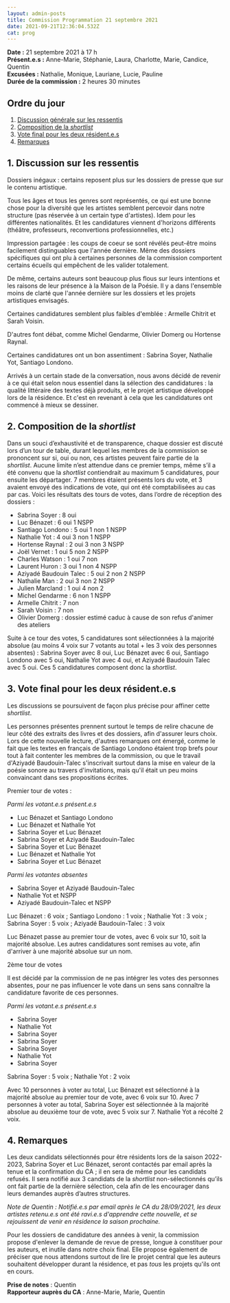 ```yaml
---
layout: admin-posts
title: Commission Programmation 21 septembre 2021
date: 2021-09-21T12:36:04.532Z
cat: prog
---
```

**Date :** 21 septembre 2021 à 17 h   
**Présent.e.s :** Anne-Marie, Stéphanie, Laura, Charlotte, Marie, Candice, Quentin   
**Excusées :** Nathalie, Monique, Lauriane, Lucie, Pauline   
**Durée de la commission :** 2 heures 30 minutes

## Ordre du jour

1. [Discussion générale sur les ressentis](#un)
2. [Composition de la _shortlist_](#deux)
3. [Vote final pour les deux résident.e.s](#trois)
4. [Remarques](#quatre)

## <a href="#discussion"></a> 1\. Discussion sur les ressentis

Dossiers inégaux : certains reposent plus sur les dossiers de presse que sur le contenu artistique.

Tous les âges et tous les genres sont représentés, ce qui est une bonne chose pour la diversité que les artistes semblent percevoir dans notre structure (pas réservée à un certain type d'artistes). Idem pour les différentes nationalités. Et les candidatures viennent d'horizons différents (théâtre, professeurs, reconvertions professionnelles, etc.)

Impression partagée : les coups de coeur se sont révélés peut-être moins facilement distinguables que l'année dernière. Même des dossiers spécifiques qui ont plu à certaines personnes de la commission comportent certains écueils qui empêchent de les valider totalement.

De même, certains auteurs sont beaucoup plus flous sur leurs intentions et les raisons de leur présence à la Maison de la Poésie. Il y a dans l'ensemble moins de clarté que l'année dernière sur les dossiers et les projets artistiques envisagés.

Certaines candidatures semblent plus faibles d'emblée : Armelle Chitrit et Sarah Voisin.

D'autres font débat, comme Michel Gendarme, Olivier Domerg ou Hortense Raynal.

Certaines candidatures ont un bon assentiment : Sabrina Soyer, Nathalie Yot, Santiago Londono.

Arrivés à un certain stade de la conversation, nous avons décidé de revenir à ce qui était selon nous essentiel dans la sélection des candidatures : la qualité littéraire des textes déjà produits, et le projet artistique développé lors de la résidence. Et c'est en revenant à cela que les candidatures ont commencé à mieux se dessiner.  

## <a href="#shortlist"></a> 2\. Composition de la _shortlist_

Dans un souci d’exhaustivité et de transparence, chaque dossier est discuté lors d’un tour de table, durant lequel les membres de la commission se prononcent sur si, oui ou non, ces artistes peuvent faire partie de la _shortlist_. Aucune limite n’est attendue dans ce premier temps, même s’il a été convenu que la _shortlist_ contiendrait au maximum 5 candidatures, pour ensuite les départager. 7 membres étaient présents lors du vote, et 3 avaient envoyé des indications de vote, qui ont été comptabilisées au cas par cas. Voici les résultats des tours de votes, dans l’ordre de réception des dossiers :

* Sabrina Soyer : 8 oui
* Luc Bénazet : 6 oui 1 NSPP
* Santiago Londono : 5 oui 1 non 1 NSPP
* Nathalie Yot : 4 oui 3 non 1 NSPP
* Hortense Raynal : 2 oui 3 non 3 NSPP
* Joël Vernet : 1 oui 5 non 2 NSPP
* Charles Watson : 1 oui 7 non
* Laurent Huron : 3 oui 1 non 4 NSPP
* Aziyadé Baudouin Talec : 5 oui 2 non 2 NSPP
* Nathalie Man : 2 oui 3 non 2 NSPP
* Julien Marcland : 1 oui 4 non 2
* Michel Gendarme : 6 non 1 NSPP
* Armelle Chitrit : 7 non
* Sarah Voisin : 7 non
* Olivier Domerg : dossier estimé caduc à cause de son refus d'animer des ateliers

Suite à ce tour des votes, 5 candidatures sont sélectionnées à la majorité absolue (au moins 4 voix sur 7 votants au total + les 3 voix des personnes absentes) : Sabrina Soyer avec 8 oui, Luc Bénazet avec 6 oui, Santiago Londono avec 5 oui, Nathalie Yot avec 4 oui, et Aziyadé Baudouin Talec avec 5 oui. Ces 5 candidatures composent donc la _shortlist_.

## <a href="#final"></a> 3\. Vote final pour les deux résident.e.s

Les discussions se poursuivent de façon plus précise pour affiner cette _shortlist_.

Les personnes présentes prennent surtout le temps de relire chacune de leur côté des extraits des livres et des dossiers, afin d'assurer leurs choix. Lors de cette nouvelle lecture, d'autres remarques ont émergé, comme le fait que les textes en français de Santiago Londono étaient trop brefs pour tout à fait contenter les membres de la commission, ou que le travail d'Aziyadé Baudouin-Talec s'inscrivait surtout dans la mise en valeur de la poésie sonore au travers d'invitations, mais qu'il était un peu moins convaincant dans ses propositions écrites.

Premier tour de votes :

_Parmi les votant.e.s présent.e.s_

* Luc Bénazet et Santiago Londono
* Luc Bénazet et Nathalie Yot
* Sabrina Soyer et Luc Bénazet
* Sabrina Soyer et Aziyadé Baudouin-Talec
* Sabrina Soyer et Luc Bénazet
* Luc Bénazet et Nathalie Yot
* Sabrina Soyer et Luc Bénazet

_Parmi les votantes absentes_

* Sabrina Soyer et Aziyadé Baudouin-Talec
* Nathalie Yot et NSPP
* Aziyadé Baudouin-Talec et NSPP

Luc Bénazet : 6 voix ; Santiago Londono : 1 voix ; Nathalie Yot : 3 voix ; Sabrina Soyer : 5 voix ; Aziyadé Baudouin-Talec : 3 voix

Luc Bénazet passe au premier tour de votes, avec 6 voix sur 10, soit la majorité absolue. Les autres candidatures sont remises au vote, afin d'arriver à une majorité absolue sur un nom.

2ème tour de votes

Il est décidé par la commission de ne pas intégrer les votes des personnes absentes, pour ne pas influencer le vote dans un sens sans connaître la candidature favorite de ces personnes.

_Parmi les votant.e.s présent.e.s_

* Sabrina Soyer
* Nathalie Yot
* Sabrina Soyer
* Sabrina Soyer
* Sabrina Soyer
* Nathalie Yot
* Sabrina Soyer

Sabrina Soyer : 5 voix ; Nathalie Yot : 2 voix

Avec 10 personnes à voter au total, Luc Bénazet est sélectionné à la majorité absolue au premier tour de vote, avec 6 voix sur 10. Avec 7 personnes à voter au total, Sabrina Soyer est sélectionnée à la majorité absolue au deuxième tour de vote, avec 5 voix sur 7. Nathalie Yot a récolté 2 voix.

## <a href="#remarques"></a> 4\. Remarques

Les deux candidats sélectionnés pour être résidents lors de la saison 2022-2023, Sabrina Soyer et Luc Bénazet, seront contactés par email après la tenue et la confirmation du CA ; il en sera de même pour les candidats refusés. Il sera notifié aux 3 candidats de la _shortlist_ non-sélectionnés qu’ils ont fait partie de la dernière sélection, cela afin de les encourager dans leurs demandes auprès d’autres structures.

*Note de Quentin : Notifié.e.s par email après le CA du 28/09/2021, les deux artistes retenu.e.s ont été ravi.e.s d'apprendre cette nouvelle, et se rejouissent de venir en résidence la saison prochaine.*

Pour les dossiers de candidature des années à venir, la commission propose d'enlever la demande de revue de presse, longue à constituer pour les auteurs, et inutile dans notre choix final. Elle propose également de préciser que nous attendons surtout de lire le projet central que les auteurs souhaitent développer durant la résidence, et pas *tous* les projets qu'ils ont en cours.

**Prise de notes** : Quentin   
**Rapporteur auprès du CA** : Anne-Marie, Marie, Quentin